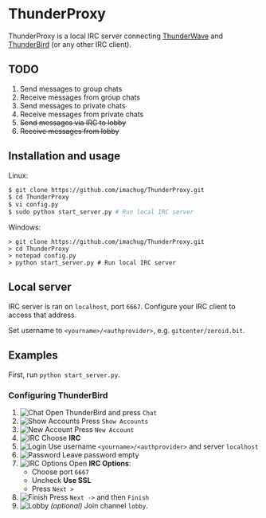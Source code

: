 # ThunderProxy

ThunderProxy is a local IRC server connecting [ThunderWave](https://github.com/AnthyG/ThunderWave) and [ThunderBird](https://www.thunderbird.net/) (or any other IRC client).

## TODO

1. Send messages to group chats
2. Receive messages from group chats
3. Send messages to private chats
4. Receive messages from private chats
5. ~~Send messages via IRC to lobby~~
6. ~~Receive messages from lobby~~

## Installation and usage

Linux:

```bash
$ git clone https://github.com/imachug/ThunderProxy.git
$ cd ThunderProxy
$ vi config.py
$ sudo python start_server.py # Run local IRC server
```

Windows:

```
> git clone https://github.com/imachug/ThunderProxy.git
> cd ThunderProxy
> notepad config.py
> python start_server.py # Run local IRC server
```

## Local server

IRC server is ran on `localhost`, port `6667`. Configure your IRC client to access that address.

Set username to `<yourname>/<authprovider>`, e.g. `gitcenter/zeroid.bit`.

## Examples

First, run `python start_server.py`.

### Configuring ThunderBird

1. ![Chat](images/thunderbird/1.png)
    Open ThunderBird and press `Chat`
2. ![Show Accounts](images/thunderbird/2.png)
    Press `Show Accounts`
3. ![New Account](images/thunderbird/3.png)
    Press `New Account`
4. ![IRC](images/thunderbird/4.png)
    Choose **IRC**
5. ![Login](images/thunderbird/5.png)
    Use username `<yourname>/<authprovider>` and server `localhost`
6. ![Password](images/thunderbird/6.png)
    Leave password empty
7. ![IRC Options](images/thunderbird/7.png)
    Open **IRC Options**:
    * Choose port `6667`
    * Uncheck **Use SSL**
    * Press `Next >`
8. ![Finish](images/thunderbird/8.png)
    Press `Next ->` and then `Finish`
9. ![Lobby](images/thunderbird/9.png)
    *(optional)* Join channel `lobby`.